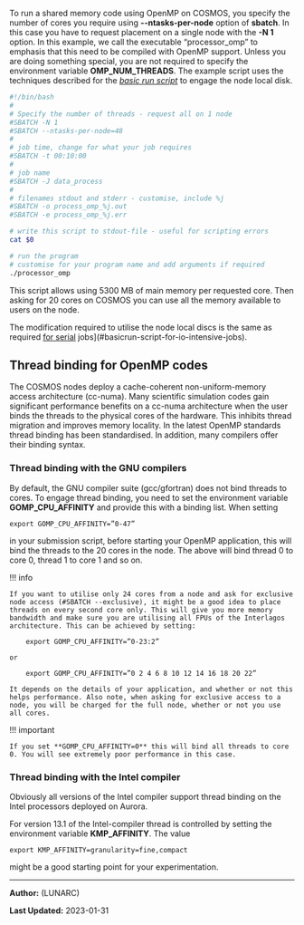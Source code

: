 To run a shared memory code using OpenMP on COSMOS, you specify the number of cores you require using **--ntasks-per-node** option of **sbatch**. In this case you have to request placement on a single node with the **-N 1** option. In this example, we call the executable “processor_omp” to emphasis that this need to be compiled with OpenMP support. Unless you are doing something special, you are not required to specify the environment variable **OMP_NUM_THREADS**. The example script uses the techniques described for the [*basic run script*](#id.oyajyndi4e55) to engage the node local disk.

```bash
#!/bin/bash
#
# Specify the number of threads - request all on 1 node
#SBATCH -N 1
#SBATCH --ntasks-per-node=48
#
# job time, change for what your job requires
#SBATCH -t 00:10:00
#
# job name
#SBATCH -J data_process
#
# filenames stdout and stderr - customise, include %j
#SBATCH -o process_omp_%j.out
#SBATCH -e process_omp_%j.err

# write this script to stdout-file - useful for scripting errors
cat $0

# run the program
# customise for your program name and add arguments if required
./processor_omp
```

This script allows using 5300 MB of main memory per requested core. Then asking for 20 cores on COSMOS you can use all the memory available to users on the node.

The modification required to utilise the node local discs is the same as required [for serial](#basicrun-script-for-io-intensive-jobs) jobs](#basicrun-script-for-io-intensive-jobs).

## Thread binding for OpenMP codes

The COSMOS nodes deploy a cache-coherent non-uniform-memory access architecture (cc-numa). Many scientific simulation codes gain significant performance benefits on a cc-numa architecture when the user binds the threads to the physical cores of the hardware. This inhibits thread migration and improves memory locality. In the latest OpenMP standards thread binding has been standardised. In addition, many compilers offer their binding syntax.

### Thread binding with the GNU compilers

By default, the GNU compiler suite (gcc/gfortran) does not bind threads to cores. To engage thread binding, you need to set the environment variable **GOMP_CPU_AFFINITY** and provide this with a binding list. When setting

    export GOMP_CPU_AFFINITY=”0-47”

in your submission script, before starting your OpenMP application, this will bind the threads to the 20 cores in the node. The above will bind thread 0 to core 0, thread 1 to core 1 and so on.


!!! info

    If you want to utilise only 24 cores from a node and ask for exclusive node access (#SBATCH --exclusive), it might be a good idea to place threads on every second core only. This will give you more memory bandwidth and make sure you are utilising all FPUs of the Interlagos architecture. This can be achieved by setting:

        export GOMP_CPU_AFFINITY=”0-23:2”

    or

        export GOMP_CPU_AFFINITY=”0 2 4 6 8 10 12 14 16 18 20 22”

    It depends on the details of your application, and whether or not this helps performance. Also note, when asking for exclusive access to a node, you will be charged for the full node, whether or not you use all cores.

!!! important

    If you set **GOMP_CPU_AFFINITY=0** this will bind all threads to core 0. You will see extremely poor performance in this case.


### Thread binding with the Intel compiler

Obviously all versions of the Intel compiler support thread binding on the Intel processors deployed on Aurora.

For version 13.1 of the Intel-compiler thread is controlled by setting the environment variable **KMP_AFFINITY**. The value

    export KMP_AFFINITY=granularity=fine,compact

might be a good starting point for your experimentation.

---

**Author:**
(LUNARC)

**Last Updated:**
2023-01-31

